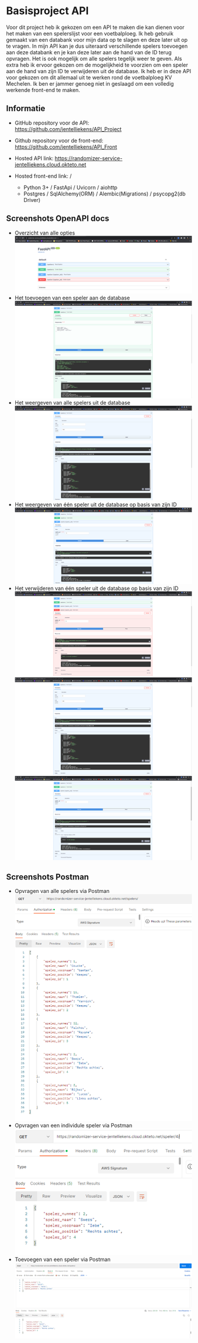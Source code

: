 # Basisproject API
Voor dit project heb ik gekozen om een API te maken die kan dienen voor het maken van een spelerslijst voor een voetbalploeg. 
Ik heb gebruik gemaakt van een databank voor mijn data op te slagen en deze later uit op te vragen. 
In mijn API kan je dus uiteraard verschillende spelers toevoegen aan deze databank en je kan deze later aan de hand van de ID terug opvragen. 
Het is ook mogelijk om alle spelers tegelijk weer te geven. 
Als extra heb ik ervoor gekozen om de mogelijkheid te voorzien om een speler aan de hand van zijn ID te verwijderen uit de database. 
Ik heb er in deze API voor gekozen om dit allemaal uit te werken rond de voetbalploeg KV Mechelen.
Ik ben er jammer genoeg niet in geslaagd om een volledig werkende front-end te maken.

## Informatie
* GitHub repository voor de API: https://github.com/jentelliekens/API_Project 
* Github repository voor de front-end: https://github.com/jentelliekens/API_Front 
* Hosted API link: https://randomizer-service-jentelliekens.cloud.okteto.net
* Hosted front-end link: /

    - Python 3+ / FastApi / Uvicorn / aiohttp
    - Postgres / SqlAlchemy(ORM) / Alembic(Migrations) / psycopg2(db Driver)

## Screenshots OpenAPI docs
* Overzicht van alle opties ![OpenAPI_overzicht.PNG](Afbeeldingen/OpenAPI_overzicht.PNG)
* Het toevoegen van een speler aan de database ![POST.PNG](Afbeeldingen/POST.PNG)
* Het weergeven van alle spelers uit de database ![GET_Spelers.PNG](Afbeeldingen/GET_Spelers.PNG)
* Het weergeven van één speler uit de database op basis van zijn ID ![GET_Speler.PNG](Afbeeldingen/GET_Speler.PNG)
* Het verwijderen van één speler uit de database op basis van zijn ID ![Delete.PNG](Afbeeldingen/Delete.PNG) ![Delete_Bewijs.PNG](Afbeeldingen/Delete_Bewijs.PNG) ![Delete_Bewijs2.PNG](Afbeeldingen/Delete_Bewijs2.PNG)

## Screenshots Postman
* Opvragen van alle spelers via Postman ![Postman_Spelers.PNG](Afbeeldingen/Postman_Spelers.PNG)
* Opvragen van een individule speler via Postman ![Postman_Speler.PNG](Afbeeldingen/Postman_Speler.PNG)
* Toevoegen van een speler via Postman ![Postman_Post.PNG](Afbeeldingen/Postman_Post.PNG)